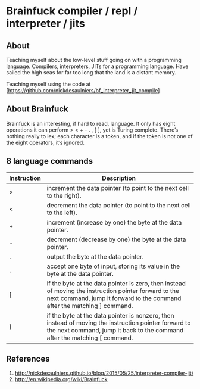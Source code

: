 # Brainfuck compiler / repl / interpreter / jits

## About

Teaching myself about the low-level stuff going on with a programming language.
Compilers, interpreters, JITs for a programming language. Have sailed the high
seas for far too long that the land is a distant memory.

Teaching myself using the code at [https://github.com/nickdesaulniers/bf_interpreter_jit_compile]

## About Brainfuck

Brainfuck is an interesting, if hard to read, language. It only has eight
operations it can perform > < + - . , [ ], yet is Turing complete. There’s
nothing really to lex; each character is a token, and if the token is not one
of the eight operators, it’s ignored.

## 8 language commands


 Instruction | Description
 ----------- | -----------
 > | increment the data pointer (to point to the next cell to the right).
 < | decrement the data pointer (to point to the next cell to the left).
 + | increment (increase by one) the byte at the data pointer.
 - | decrement (decrease by one) the byte at the data pointer.
 . | output the byte at the data pointer.
 , | accept one byte of input, storing its value in the byte at the data pointer.
 [ | if the byte at the data pointer is zero, then instead of moving the instruction pointer forward to the next command, jump it forward to the command after the matching ] command.
 ] | if the byte at the data pointer is nonzero, then instead of moving the instruction pointer forward to the next command, jump it back to the command after the matching [ command.

## References

1. http://nickdesaulniers.github.io/blog/2015/05/25/interpreter-compiler-jit/
2. http://en.wikipedia.org/wiki/Brainfuck
